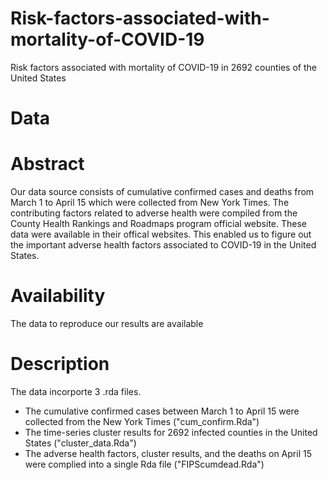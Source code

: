 # Risk-factors-associated-with-mortality-of-COVID-19
Risk factors associated with mortality of COVID-19 in 2692 counties of the United States
# Data 
# Abstract
Our data source consists of cumulative confirmed cases and deaths from March 1 to April 15 which were collected from New York Times. The contributing factors related to adverse health were compiled from the County Health Rankings and Roadmaps program official website. These data were available in their offical websites. This enabled us to figure out the important adverse health factors associated to COVID-19 in the United States.

# Availability
The data to reproduce our results are available

# Description
The data incorporte 3 .rda files.
- The cumulative confirmed cases between March 1 to April 15 were collected from the New York Times ("cum_confirm.Rda")
- The time-series cluster results for 2692 infected counties in the United States ("cluster_data.Rda")
- The adverse health factors, cluster results, and the deaths on April 15 were complied into a single Rda file ("FIPScumdead.Rda") 



